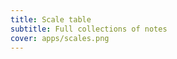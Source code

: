 ```yaml
---
title: Scale table
subtitle: Full collections of notes
cover: apps/scales.png
---
```



<scale-table />